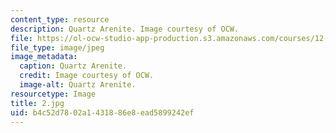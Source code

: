 ```yaml
---
content_type: resource
description: Quartz Arenite. Image courtesy of OCW.
file: https://ol-ocw-studio-app-production.s3.amazonaws.com/courses/12-110-sedimentary-geology-fall-2004/b4c52d7802a1431886e8ead5899242ef_2.jpg
file_type: image/jpeg
image_metadata:
  caption: Quartz Arenite.
  credit: Image courtesy of OCW.
  image-alt: Quartz Arenite.
resourcetype: Image
title: 2.jpg
uid: b4c52d78-02a1-4318-86e8-ead5899242ef
---
```

